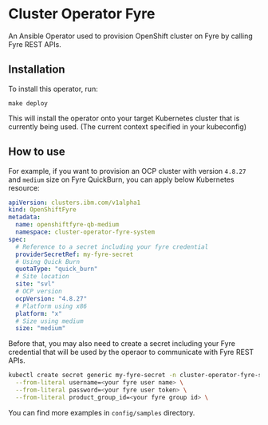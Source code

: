 # Cluster Operator Fyre

An Ansible Operator used to provision OpenShift cluster on Fyre by calling Fyre REST APIs.

## Installation

To install this operator, run:

```shell
make deploy
```

This will install the operator onto your target Kubernetes cluster that is currently being used. (The current context specified in your kubeconfig)

## How to use

For example, if you want to provision an OCP cluster with version `4.8.27` and `medium` size on Fyre QuickBurn, you can apply below Kubernetes resource:

```yaml
apiVersion: clusters.ibm.com/v1alpha1
kind: OpenShiftFyre
metadata:
  name: openshiftfyre-qb-medium
  namespace: cluster-operator-fyre-system
spec:
  # Reference to a secret including your fyre credential
  providerSecretRef: my-fyre-secret
  # Using Quick Burn
  quotaType: "quick_burn"
  # Site location
  site: "svl"
  # OCP version
  ocpVersion: "4.8.27"
  # Platform using x86
  platform: "x"
  # Size using medium
  size: "medium"
```

Before that, you may also need to create a secret including your Fyre credential that will be used by the operaor to communicate with Fyre REST APIs.

```sh
kubectl create secret generic my-fyre-secret -n cluster-operator-fyre-system \
  --from-literal username=<your fyre user name> \
  --from-literal password=<your fyre user token> \
  --from-literal product_group_id=<your fyre group id> \
```

You can find more examples in `config/samples` directory.
